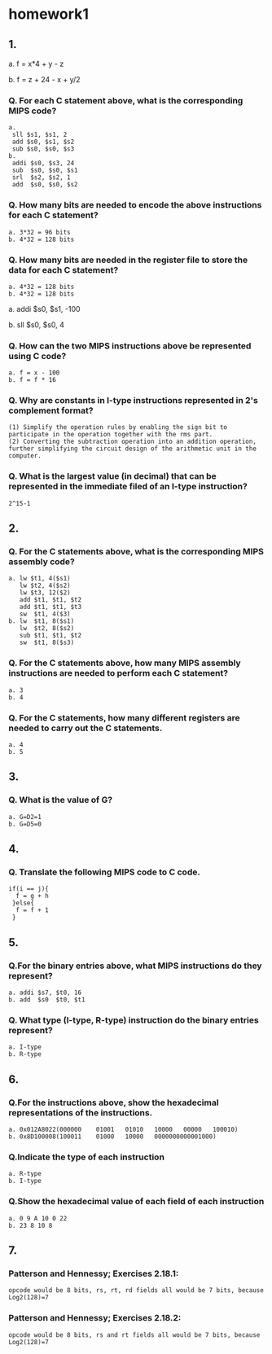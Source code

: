 # homework1
## 1.
a. f = x*4 + y - z

b. f = z + 24 - x + y/2
### Q. For each C statement above, what is the corresponding MIPS code?
	a.
	 sll $s1, $s1, 2
	 add $s0, $s1, $s2
	 sub $s0, $s0, $s3
	b.
	 addi $s0, $s3, 24
	 sub  $s0, $s0, $s1
	 srl  $s2, $s2, 1
	 add  $s0, $s0, $s2
### Q. How many bits are needed to encode the above instructions for each C statement?
	a. 3*32 = 96 bits
	b. 4*32 = 128 bits
### Q. How many bits are needed in the register file to store the data for each C statement?
	a. 4*32 = 128 bits
	b. 4*32 = 128 bits
	
a. addi $s0, $s1, -100

b. sll $s0, $s0, 4
### Q. How can the two MIPS instructions above be represented using C code?
	a. f = x - 100
	b. f = f * 16
### Q. Why are constants in I-type instructions represented in 2's complement format?
	(1) Simplify the operation rules by enabling the sign bit to participate in the operation together with the rms part.
	(2) Converting the subtraction operation into an addition operation, further simplifying the circuit design of the arithmetic unit in the computer.
### Q. What is the largest value (in decimal) that can be represented in the immediate filed of an I-type instruction?
	2^15-1
## 2.
### Q. For the C statements above, what is the corresponding MIPS assembly code?
	a. lw $t1, 4($s1)
	   lw $t2, 4($s2)
	   lw $t3, 12($2)
	   add $t1, $t1, $t2
	   add $t1, $t1, $t3
	   sw  $t1, 4($3)
	b. lw  $t1, 8($s1)
	   lw  $t2, 8($s2)
	   sub $t1, $t1, $t2
	   sw  $t1, 8($s3)
### Q. For the C statements above, how many MIPS assembly instructions are needed to perform each C statement?
	a. 3
	b. 4
### Q. For the C statements, how many different registers are needed to carry out the C statements.
	a. 4
	b. 5
## 3.
### Q. What is the value of G?
	a. G=D2=1
	b. G=D5=0
## 4.
### Q. Translate the following MIPS code to C code.
  ```
  if(i == j){
	f = g + h
   }else{
	f = f + 1
   }
  ```

## 5. 
### Q.For the binary entries above, what MIPS instructions do they represent?
	a. addi $s7, $t0, 16
	b. add  $s0  $t0, $t1
### Q. What type (I-type, R-type) instruction do the binary entries represent?
	a. I-type
	b. R-type
## 6.
### Q.For the instructions above, show the hexadecimal representations of the instructions.
	a. 0x012A8022(000000	01001	01010	10000	00000	100010)
	b. 0x8D100008(100011	01000	10000	0000000000001000)
### Q.Indicate the type of each instruction
	a. R-type
	b. I-type
### Q.Show the hexadecimal value of each field of each instruction
	a. 0 9 A 10 0 22
	b. 23 8 10 8
## 7. 
### Patterson and Hennessy; Exercises 2.18.1:
	opcode would be 8 bits, rs, rt, rd fields all would be 7 bits, because Log2(128)=7

### Patterson and Hennessy; Exercises 2.18.2:
	opcode would be 8 bits, rs and rt fields all would be 7 bits, because Log2(128)=7
